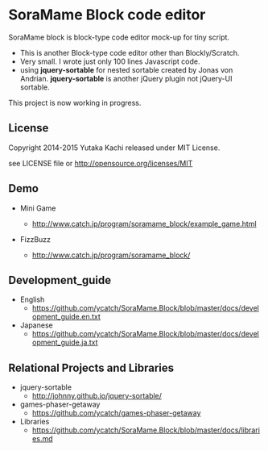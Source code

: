 SoraMame Block code editor
==========================

SoraMame block is block-type code editor mock-up for tiny script.

- This is another Block-type code editor other than Blockly/Scratch.
- Very small. I wrote just only 100 lines Javascript code.
- using **jquery-sortable** for nested sortable created by Jonas von Andrian. **jquery-sortable** is another jQuery plugin not jQuery-UI sortable.

This project is now working in progress.



License
--------

Copyright 2014-2015 Yutaka Kachi released under MIT License.

see LICENSE file or http://opensource.org/licenses/MIT



Demo
-------

* Mini Game
  - http://www.catch.jp/program/soramame_block/example_game.html

* FizzBuzz
  - http://www.catch.jp/program/soramame_block/



Development_guide
------------------

* English
  - https://github.com/ycatch/SoraMame.Block/blob/master/docs/development_guide.en.txt
* Japanese
  - https://github.com/ycatch/SoraMame.Block/blob/master/docs/development_guide.ja.txt



Relational Projects and Libraries
-----------------------------------

* jquery-sortable
  - http://johnny.github.io/jquery-sortable/
* games-phaser-getaway
  - https://github.com/ycatch/games-phaser-getaway
* Libraries
  - https://github.com/ycatch/SoraMame.Block/blob/master/docs/libraries.md



